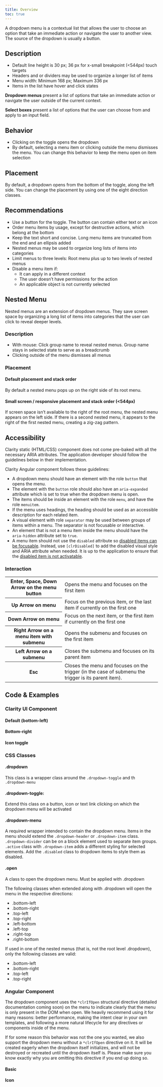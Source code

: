 ```yaml
---
title: Overview
toc: true
---
```


A dropdown menu is a contextual list that allows the user to choose an option that take an immediate action or navigate the user to another view. The source of the dropdown is usually a button.

<ClrImage src="/images/components/dropdown/order_details.png" />

## Description

- Default line height is 30 px; 36 px for x-small breakpoint (<544px) touch targets
- Headers and or dividers may be used to organize a longer list of items
- Menu width: Minimum 168 px; Maximum 336 px
- Items in the list have hover and click states

<ClrRow class="custom-block">
<ClrCol>
<DocInset>
<ClrImage src="/images/components/dropdown/basic-dropdown.png" />
</DocInset>

**Dropdown menus** present a list of options that take an immediate action or navigate the user outside of the current context.

</ClrCol>

<ClrCol>
<DocInset>
<ClrImage src="/images/components/dropdown/select.png" />
<ClrImage src="/images/components/dropdown/select-options.png" />
</DocInset>

**Select boxes** present a list of options that the user can choose from and apply to an input field.

</ClrCol>
</ClrRow>

## Behavior

- Clicking on the toggle opens the dropdown
- By default, selecting a menu item or clicking outside the menu dismisses the menu. You can change this behavior to keep the menu open on item selection

## Placement

By default, a dropdown opens from the bottom of the toggle, along the left side. You can change the placement by using one of the eight direction classes.

<ClrImage src="/images/components/dropdown/img_menu_placement.png" />

## Recommendations

- Use a button for the toggle. The button can contain either text or an icon
- Order menu items by usage, except for destructive actions, which belong at the bottom
- Keep the text short and concise. Long menu items are truncated from the end and an ellipsis added
- Nested menus may be used to organize long lists of items into categories
- Limit menus to three levels: Root menu plus up to two levels of nested menus
- Disable a menu item if:
  - It can apply in a different context
  - The user doesn’t have permissions for the action
  - An applicable object is not currently selected

## Nested Menu

Nested menus are an extension of dropdown menus. They save screen space by organizing a long list of items into categories that the user can click to reveal deeper levels.

### Description

- With mouse: Click group name to reveal nested menus. Group name stays in selected state to serve as a breadcrumb
- Clicking outside of the menu dismisses all menus

<ClrImage src="/images/components/dropdown/img_nested_levels.png" />

### Placement

<ClrRow class="custom-block">
<ClrCol>
<DocInset>
<ClrImage src="/images/components/dropdown/img_placement_default.png" />
</DocInset>

#### Default placement and stack order

By default a nested menu pops up on the right side of its root menu.

</ClrCol>

<ClrCol>
<DocInset>
<ClrImage src="/images/components/dropdown/img_placement_resp.png" />
</DocInset>

#### Small screen / responsive placement and stack order (<544px)

If screen space isn’t available to the right of the root menu, the nested menu appears on the left side. If there is a second nested menu, it appears to the right of the first nested menu, creating a zig-zag pattern.

</ClrCol>
</ClrRow>

## Accessibility

<div class="alert alert-warning" role="alert">
    <div class="alert-items">
      <div class="alert-item static">
        <div class="alert-icon-wrapper">
          <clr-icon class="alert-icon" shape="exclamation-circle"></clr-icon>
        </div>
        <span class="alert-text">
          Clarity static (HTML/CSS) component does not come pre-baked with all the necessary ARIA attributes. The application developer should follow the guidelines below in their implementation.
        </span>
      </div>
    </div>
</div>

Clarity Angular component follows these guidelines:

- A dropdown menu should have an element with the role `button` that opens the menu.
- The element with the `button` role should also have an `aria-expanded` attribute which is set to true when the dropdown menu is open.
- The items should be inside an element with the role `menu`, and have the role `menuitem`.
- If the menu uses headings, the heading should be used as an accessible description for each related item.
- A visual element with role `separator` may be used between groups of items within a menu. The separator is not focusable or interactive.
- An element that is not a menu item inside the menu should have the `aria-hidden` attribute set to `true`.
- A menu item should not use the `disabled` attribute so [disabled items can be focusable](https://www.w3.org/TR/wai-aria-practices-1.1/#kbd_disabled_controls). Instead, use `[clrDisabled]` to add the disabled visual style and ARIA attribute when needed. It is up to the application to ensure that the [disabled item is not activatable](https://www.w3.org/TR/wai-aria-practices-1.1/#menu).

### Interaction

<table class="table table-vertical ">
    <tbody>
        <tr>
            <th class="left">Enter, Space, Down Arrow on the menu button</th>
            <td class="left">Opens the menu and focuses on the first item</td>
        </tr>
        <tr>
            <th class="left">Up Arrow on menu</th>
            <td class="left">Focus on the previous item, or the last item if currently on the first one
</td>
        </tr>
        <tr>
            <th class="left">Down Arrow on menu</th>
            <td class="left">Focus on the next item, or the first item if currently on the first one</td>
        </tr>
        <tr>
            <th class="left">Right Arrow on a menu item with submenu</th>
            <td class="left">Opens the submenu and focuses on the first item</td>
        </tr>
        <tr>
            <th class="left">Left Arrow on a submenu</th>
            <td class="left">Closes the submenu and focuses on its parent item</td>
        </tr>
        <tr>
            <th class="left">Esc</th>
            <td class="left">Closes the menu and focuses on the trigger (in the case of submenu the trigger is its parent item).</td>
        </tr>
    </tbody>
</table>

## Code & Examples

### Clarity UI Component

#### Default (bottom-left)

<doc-demo src="/demos/dropdown/basic-ng.html" demo="/demos/dropdown/basic-css.html" />

#### Bottom-right

<doc-demo src="/demos/dropdown/bottom-right-ng.html" demo="/demos/dropdown/bottom-right-css.html" />

#### Icon toggle

<doc-demo src="/demos/dropdown/icon-toggle-ng.html" demo="/demos/dropdown/icon-toggle-css.html" />

### CSS Classes

#### .dropdown

This class is a wrapper class around the `.dropdown-toggle` and th `.dropdown-menu`

#### .dropdown-toggle:

Extend this class on a button, icon or text link clicking on which the dropdown menu will be activated

#### .dropdown-menu

A required wrapper intended to contain the dropdown menu. Items in the menu should extend the `.dropdown-header` or `.dropdown-item` class. `.dropdown-divider` can be on a block element used to separate item groups. `.active` class with `.dropdown-item` adds a different styling for selected elements. Add the `.disabled` class to dropdown items to style them as disabled.

#### .open

A class to open the dropdown menu. Must be applied with .dropdown

The following classes when extended along with .dropdown will open the menu in the respective directions:

- .bottom-left
- .bottom-right
- .top-left
- .top-right
- .left-bottom
- .left-top
- .right-top
- .right-bottom

If used in one of the nested menus (that is, not the root level .dropdown), only the following classes are valid:

- .bottom-left
- .bottom-right
- .top-left
- .top-right

### Angular Component

The dropdown component uses the `*clrIfOpen` structural directive (detailed documentation coming soon) on the menu to indicate clearly that the menu is only present in the DOM when open. We heavily recommend using it for many reasons: better performance, making the intent clear in your own templates, and following a more natural lifecycle for any directives or components inside of the menu.

If for some reason this behavior was not the one you wanted, we also support the dropdown menu without a `*clrIfOpen` directive on it. It will be created eagerly when the dropdown itself initializes, and will not be destroyed or recreated until the dropdown itself is. Please make sure you know exactly why you are omitting this directive if you end up doing so.

#### Basic

<doc-demo src="/demos/dropdown/basic-angular-ng.html" demo="/demos/dropdown/basic-angular-css.html" />

#### Icon

<doc-demo src="/demos/dropdown/icon-angular-ng.html" demo="/demos/dropdown/icon-toggle-css.html" />
